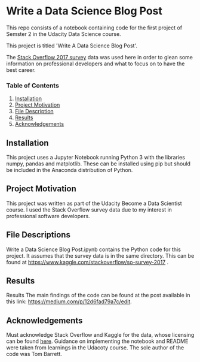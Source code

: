 # Write a Data Science Blog Post

This repo consists of a notebook containing code for the first project of Semster 2 in the Udacity Data Science course.

This project is titled 'Write A Data Science Blog Post'.

The [Stack Overflow 2017 survey](https://www.kaggle.com/stackoverflow/so-survey-2017) data was used here in order to glean some information on professional developers and what to focus on to have the best career.

### Table of Contents

1. [Installation](#installation)
2. [Project Motivation](#motivation)
3. [File Description](#files)
4. [Results](#results)
5. [Acknowledgements](#acknowledgements)

## Installation <a name="installation"></a>
This project uses a Jupyter Notebook running Python 3 with the libraries numpy, pandas and matplotlib. These can be installed using pip but should be included in the Anaconda distribution of Python.

## Project Motivation <a name="motivation"></a>
This project was written as part of the Udacity Become a Data Scientist course. I used the Stack Overflow survey data due to my interest in professional software developers.

## File Descriptions <a name="files"></a>
Write a Data Science Blog Post.ipynb contains the Python code for this project.
It assumes that the survey data is in the same directory.
This can be found at https://www.kaggle.com/stackoverflow/so-survey-2017 . 

## Results <a name="results"></a>
Results
The main findings of the code can be found at the post available in this link: https://medium.com/p/12d6fad79a7c/edit.

## Acknowledgements <a name="acknowledgements"></a>
Must acknowledge Stack Overflow and Kaggle for the data, whose licensing can be found [here](https://www.kaggle.com/stackoverflow/so-survey-2017). 
Guidance on implementing the notebook and README were taken from learnings in the Udacoty course. The sole author of the code was Tom Barrett.
